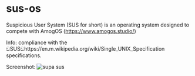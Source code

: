 # sus-os
Suspicious User System (SUS for short) is an operating system designed to compete with AmogOS (https://www.amogos.studio/)

Info:
compliance with the ඞSUSඞhttps://en.m.wikipedia.org/wiki/Single_UNIX_Specification specifications.

Screenshot:
![supa sus](https://user-images.githubusercontent.com/56765269/144430308-d2a04a94-211f-4515-a3a2-1f01fb9f9f0f.png)
